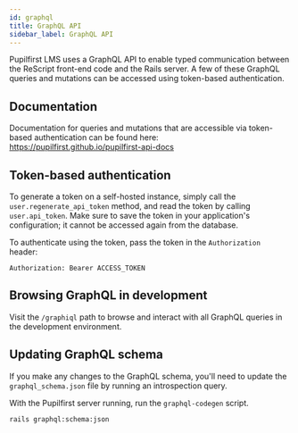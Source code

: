 ```yaml
---
id: graphql
title: GraphQL API
sidebar_label: GraphQL API
---
```


Pupilfirst LMS uses a GraphQL API to enable typed communication between the ReScript front-end code and the Rails
server. A few of these GraphQL queries and mutations can be accessed using token-based authentication.

## Documentation

Documentation for queries and mutations that are accessible via token-based authentication can be found here:
https://pupilfirst.github.io/pupilfirst-api-docs

## Token-based authentication

To generate a token on a self-hosted instance, simply call the `user.regenerate_api_token` method, and read the token
by calling `user.api_token`. Make sure to save the token in your application's configuration; it cannot be accessed
again from the database.

To authenticate using the token, pass the token in the `Authorization` header:

```
Authorization: Bearer ACCESS_TOKEN
```

## Browsing GraphQL in development

Visit the `/graphiql` path to browse and interact with all GraphQL queries in the development environment.

## Updating GraphQL schema

If you make any changes to the GraphQL schema, you'll need to update the `graphql_schema.json` file by running an
introspection query.

With the Pupilfirst server running, run the `graphql-codegen` script.

    rails graphql:schema:json
